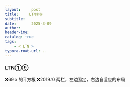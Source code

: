 ```yaml
---
layout:     post
title:     LTN①⑨
subtitle:  
date:       2025-3-09
author:     
header-img: 
catalog: true
tags:
    - < LTN >
typora-root-url: ..
---
```




### LTN①⑨

❌69 x 的平方根
❌2019.10 两栏，左边固定，右边自适应的布局


